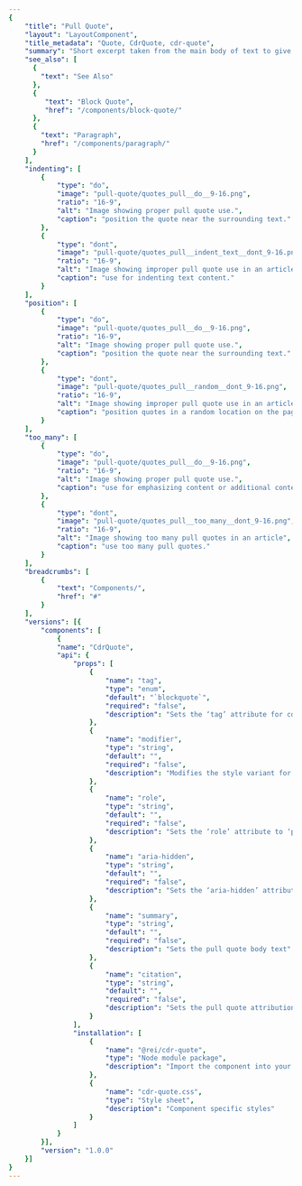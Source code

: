 ```yaml
---
{
    "title": "Pull Quote",
    "layout": "LayoutComponent",
    "title_metadata": "Quote, CdrQuote, cdr-quote",
    "summary": "Short excerpt taken from the main body of text to give a dominant position",
    "see_also": [
      {
        "text": "See Also"
      },
      {
         "text": "Block Quote",
         "href": "/components/block-quote/"
      },
      {
        "text": "Paragraph",
        "href": "/components/paragraph/"
      }
    ],
    "indenting": [
        {
            "type": "do",
            "image": "pull-quote/quotes_pull__do__9-16.png",
            "ratio": "16-9",
            "alt": "Image showing proper pull quote use.",
            "caption": "position the quote near the surrounding text."
        },
        {
            "type": "dont",
            "image": "pull-quote/quotes_pull__indent_text__dont_9-16.png",
            "ratio": "16-9",
            "alt": "Image showing improper pull quote use in an article",
            "caption": "use for indenting text content."
        }
    ],
    "position": [
        {
            "type": "do",
            "image": "pull-quote/quotes_pull__do__9-16.png",
            "ratio": "16-9",
            "alt": "Image showing proper pull quote use.",
            "caption": "position the quote near the surrounding text."
        },
        {
            "type": "dont",
            "image": "pull-quote/quotes_pull__random__dont_9-16.png",
            "ratio": "16-9",
            "alt": "Image showing improper pull quote use in an article",
            "caption": "position quotes in a random location on the page."
        }
    ],
    "too_many": [
        {
            "type": "do",
            "image": "pull-quote/quotes_pull__do__9-16.png",
            "ratio": "16-9",
            "alt": "Image showing proper pull quote use.",
            "caption": "use for emphasizing content or additional content."
        },
        {
            "type": "dont",
            "image": "pull-quote/quotes_pull__too_many__dont_9-16.png",
            "ratio": "16-9",
            "alt": "Image showing too many pull quotes in an article",
            "caption": "use too many pull quotes."
        }
    ],
    "breadcrumbs": [
        {
            "text": "Components/",
            "href": "#"
        }
    ],
    "versions": [{
        "components": [
            {
            "name": "CdrQuote",
            "api": {
                "props": [
                    {
                        "name": "tag",
                        "type": "enum",
                        "default": "`blockquote`",
                        "required": "false",
                        "description": "Sets the ‘tag’ attribute for cdr-quote to define the root HTML element. Possible values: {  ‘blockquote’  |  ‘aside’  |  ‘q’  |  ‘div’  }"
                    },
                    {
                        "name": "modifier",
                        "type": "string",
                        "default": "",
                        "required": "false",
                        "description": "Modifies the style variant for this component. Possible values: {  ‘pull’  }"
                    },
                    {
                        "name": "role",
                        "type": "string",
                        "default": "",
                        "required": "false",
                        "description": "Sets the ‘role’ attribute to ‘presentation’ when creating a pull quote. Possible values: {  ‘presentation’  }"
                    },
                    {
                        "name": "aria-hidden",
                        "type": "string",
                        "default": "",
                        "required": "false",
                        "description": "Sets the ‘aria-hidden’ attribute to ‘true’ when creating a pull quote. Possible values: {  ‘true’  }"
                    },
                    {
                        "name": "summary",
                        "type": "string",
                        "default": "",
                        "required": "false",
                        "description": "Sets the pull quote body text"
                    },
                    {
                        "name": "citation",
                        "type": "string",
                        "default": "",
                        "required": "false",
                        "description": "Sets the pull quote attribution text"
                    }
                ],
                "installation": [
                    {
                        "name": "@rei/cdr-quote",
                        "type": "Node module package",
                        "description": "Import the component into your project"
                    },
                    {
                        "name": "cdr-quote.css",
                        "type": "Style sheet",
                        "description": "Component specific styles"
                    }
                ]
            }
        }],
        "version": "1.0.0"
    }]
}
---
```


<cdr-doc-tabs>
<template slot="Overview">
<cdr-doc-table-of-contents-shell tab-name="Overview">

## Default

Default pull quote can be used with the following HTML tags: `<p>`, `<div>`, `<aside>`. For XS breakpoint, a border is below pull quote and font size is smaller.

<cdr-doc-example-code-pair :background-toggle="false" repository-href="https://github.com/rei/rei-cedar/tree/18.08.1/src/components/quote" sandbox-href="https://codesandbox.io/s/q722z00mk4">

```html
<div>
  <cdr-quote
        tag="aside"
        modifier="pull"
        summary="Stewardship is a choice and a mindset. It means that we look at our business differently, an we take individual responsibility for making a positive, lasting impact."
      />
</div>
```

</cdr-doc-example-code-pair>

## Accessibility

To ensure that usage of this component complies with accessibility guidelines:

- All recommendations listed for [Paragraphs](/components/paragraphs/?active-link=accessibility) component apply to this component
- Do not use this component to indent text. Screen readers use the `<blockquote>` element to:
  - Provide semantic understanding of page content by announcing blockquote as quote
  - Define a sectioning root in HTML5, which means that any  `<h1>` - `<h6>`  elements it contains don’t become part of the document’s outline

This component has compliance with WCAG guidelines by:

- Setting the `aria-hidden="true"` so the pull quote will not be conveyed to a screen reader


</cdr-doc-table-of-contents-shell>
</template>

<template slot="Design Guidelines">
  <cdr-doc-table-of-contents-shell tab-name="Design Guidelines">

## Use When

- Attracting the user’s attention to article text 
- Breaking up a large body of text
- Providing the reader with visual markers 
- Maintaining a sense of sequence and place

### Don't use when

- Displaying a citation reference. Instead, use [Block Quote](/components/block-quote/)
- Displaying for a decorative treatment only

## Behavior

Use a pull quote for emphasizing content that has a close and significant relationship with the surrounding text and will help users to visually scan the page

<br/>

<do-dont :examples="$page.frontmatter.indenting" />

<do-dont :examples="$page.frontmatter.too_many" />

<do-dont :examples="$page.frontmatter.position" />

## Responsiveness

When a pull quote is displayed in at XS breakpoints, the left border will appear below the pull quote and will use a smaller font size.

  </cdr-doc-table-of-contents-shell>
</template>

<template slot="API">
<cdr-doc-table-of-contents-shell>

## Props

<cdr-doc-api type="prop" :api-data="$page.frontmatter.versions[0].components[0].api.props" />

## Installation

Resources are available within the [CdrQuote package:](https://www.npmjs.com/package/@rei/cdr-quote)

<cdr-doc-api type="installation" />

- Component: `@rei/cdr-quote`
- Component styles: `cdr-quote.css`

<br/>

To incorporate the required assets for a component, use the following steps:

### 1. Install using NPM

Install the `CdrQuote` package using `npm` in your terminal:

_Terminal_

```bash
import "@rei/cdr-quote/dist/cdr-quote.css";
```

### 2. Import dependencies

_main.js_

```javascript
// import your required CSS.
import "@rei/cdr-link/dist/cdr-quote.css";
```

### 3. Add component to a template

_local.vue_

```vue
<template>
  <cdr-quote
     tag="aside"
     modifier="pull"
     summary="As a co-op, we’re a different kind of company.
     We put purpose before profits and act with the long-term
     interests of our members in mind. Being a co-op also means
     we engage with our community and believe in collective
     accountability."
 />
</template>

<script>
import { CdrQuote } from '@rei/cdr-quote';
export default {
  ...
  components: {
     CdrQuote
  }
}
</script>
```

</cdr-doc-table-of-contents-shell>
</template>

<template slot="History">

## 1.0.0

- Includes support for Block Quote component
- Includes support for Pull Quote component
- Git commit reference [(1531860)](https://github.com/rei/rei-cedar/commit/f53e0b729fb8ee968f912f9af4457f74da6e8ed8)

</template>
</cdr-doc-tabs>
